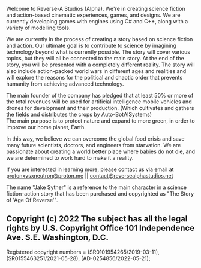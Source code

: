 Welcome to Reverse-A Studios (Alpha). We're in creating science fiction and action-based cinematic experiences, games, and designs. We are currently developing games with engines using C# and C++, along with a variety of modelling tools.

We are currently in the process of creating a story based on science fiction and action. Our ultimate goal is to contribute to science by imagining technology beyond what is currently possible. The story will cover various topics, but they will all be connected to the main story. At the end of the story, you will be presented with a completely different reality. The story will also include action-packed world wars in different ages and realities and will explore the reasons for the political and chaotic order that prevents humanity from achieving advanced technology.

The main founder of the company has pledged that at least 50% or more of the total revenues will be used for artificial intelligence mobile vehicles and drones for development and their production. (Which cultivates and gathers the fields and distributes the crops by Auto-BotAISystems)  
The main purpose is to protect nature and expand to more green, in order to improve our home planet, Earth.

In this way, we believe we can overcome the global food crisis and save many future scientists, doctors, and engineers from starvation. We are passionate about creating a world better place where babies do not die, and we are determined to work hard to make it a reality.

If you are interested in learning more, please contact us via email at protonxvsxneutron@proton.me || contact@reversealphastudios.net


The name "Jake Syther" is a reference to the main character in a science fiction-action story that has been purchased and copyrighted as "The Story of 'Age Of Reverse'".




Copyright (c) 2022
The subject has all the legal rights
by U.S. Copyright Office
101 Independence Ave. S.E.
Washington, D.C.
------------------
Registered copyright numbers = (SR0101954265/2019-03-11), (SR0155463251/2021-05-28), (AD-0254856/2022-05-21);
